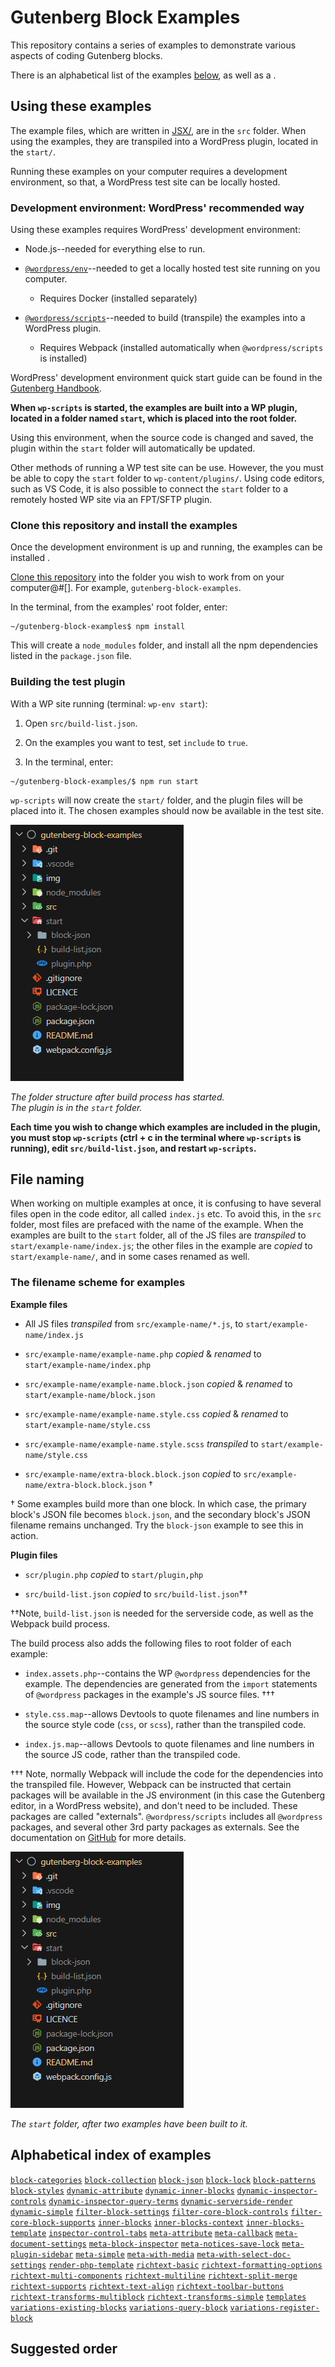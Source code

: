 # Gutenberg Block Examples

This repository contains a series of examples to demonstrate various aspects of coding Gutenberg blocks.

There is an alphabetical list of the examples [below](#alphabetical-index-of-examples), as well as a .

## Using these examples

The example files, which are written in [JSX/](https://react.dev/learn/writing-markup-with-jsx), are in the `src` folder. When using the examples, they are transpiled into a WordPress plugin, located in the `start/`.

Running these examples on your computer requires a development environment, so that, a WordPress test site can be locally hosted.

### Development environment: WordPress' recommended way

Using these examples requires WordPress' development environment:

- Node.js--needed for everything else to run.

- [`@wordpress/env`](https://developer.wordpress.org/block-editor/reference-guides/packages/packages-env/)--needed to get a locally hosted test site running on you computer.

  - Requires Docker (installed separately)

- [`@wordpress/scripts`](https://developer.wordpress.org/block-editor/reference-guides/packages/packages-scripts/)--needed to build (transpile) the examples into a WordPress plugin.

  - Requires Webpack (installed automatically when `@wordpress/scripts` is installed)

WordPress' development environment quick start guide can be found in the [Gutenberg Handbook](https://developer.wordpress.org/block-editor/getting-started/devenv/#quick-start).

**When `wp-scripts` is started, the examples are built into a WP plugin, located in a folder named `start`, which is placed into the root folder.**

Using this environment, when the source code is changed and saved, the plugin within the `start` folder will automatically be updated.

Other methods of running a WP test site can be use. However, the you must be able to copy the `start` folder to `wp-content/plugins/`. Using code editors, such as VS Code, it is also possible to connect the `start` folder to a remotely hosted WP site via an FPT/SFTP plugin.

### Clone this repository and install the examples

Once the development environment is up and running, the examples can be installed .

[Clone this repository](https://docs.github.com/en/repositories/creating-and-managing-repositories/cloning-a-repository) into the folder you wish to work from on your computer@#[]. For example, `gutenberg-block-examples`.

In the terminal, from the examples' root folder, enter:

```
~/gutenberg-block-examples$ npm install
```

This will create a `node_modules` folder, and install all the npm dependencies listed in the `package.json` file.

### Building the test plugin

With a WP site running (terminal: `wp-env start`):

1. Open `src/build-list.json`.

2. On the examples you want to test, set `include` to `true`.

3. In the terminal, enter:

```
~/gutenberg-block-examples/$ npm run start
```

`wp-scripts` will now create the `start/` folder, and the plugin files will be placed into it. The chosen examples should now be available in the test site.

![The folder structure in VS Code](img/basic_folder-structure.png)

*The folder structure after build process has started.*  
*The plugin is in the `start` folder.*

**Each time you wish to change which examples are included in the plugin, you must stop `wp-scripts` (ctrl + c in the terminal where `wp-scripts` is running), edit `src/build-list.json`, and restart `wp-scripts`.**

## File naming

When working on multiple examples at once, it is confusing to have several files open in the code editor, all called `index.js` etc. To avoid this, in the `src` folder, most files are prefaced with the name of the example. When the examples are built to the `start` folder, all of the JS files are *transpiled* to `start/example-name/index.js`; the other files in the example are *copied* to `start/example-name/`, and in some cases renamed as well.

### The filename scheme for examples

**Example files**

- All JS files *transpiled* from `src/example-name/*.js`, to `start/example-name/index.js`

- `src/example-name/example-name.php` *copied* & *renamed* to `start/example-name/index.php`

- `src/example-name/example-name.block.json` *copied* & *renamed* to `start/example-name/block.json`

- `src/example-name/example-name.style.css` *copied* & *renamed* to `start/example-name/style.css`

- `src/example-name/example-name.style.scss` *transpiled* to `start/example-name/style.css`

- `src/example-name/extra-block.block.json` *copied* to `src/example-name/extra-block.block.json` †

† Some examples build more than one block. In which case, the primary block's JSON file becomes `block.json`, and the secondary block's JSON filename remains unchanged. Try the `block-json` example to see this in action.

**Plugin files**

- `scr/plugin.php` *copied* to `start/plugin,php`

- `src/build-list.json` *copied* to `src/build-list.json`††

††Note, `build-list.json` is needed for the serverside code, as well as the Webpack build process.

The build process also adds the following files to root folder of each example:

- `index.assets.php`--contains the WP `@wordpress` dependencies for the example. The dependencies are generated from the `import` statements of `@wordpress` packages in the example's JS source files. †††

- `style.css.map`--allows Devtools to quote filenames and line numbers in the source style code (`css`, or `scss`), rather than the transpiled code.

- `index.js.map`--allows Devtools to quote filenames and line numbers in the source JS code, rather than the transpiled code.

††† Note, normally Webpack will include the code for the dependencies into the transpiled file. However, Webpack can be instructed that certain packages will be available in the JS environment (in this case the Gutenberg editor, in a WordPress website), and don't need to be included. These packages are called "externals". `@wordpress/scripts` includes all `@wordpress` packages, and several other 3rd party packages as externals. See the documentation on [GitHub](https://github.com/WordPress/gutenberg/blob/trunk/packages/dependency-extraction-webpack-plugin/README.md#webpack) for more details.


![An example of the built file structure](img/basic_folder-structure.png)

*The `start` folder, after two examples have been built to it.*

## Alphabetical index of examples

[`block-categories`](./src/block-categories)
[`block-collection`](./src/block-collection)
[`block-json`](./src/block-json)
[`block-lock`](./src/block-lock)
[`block-patterns`](./src/block-patterns)
[`block-styles`](./src/block-styles)
[`dynamic-attribute`](./src/dynamic-attribute)
[`dynamic-inner-blocks`](./src/dynamic-inner-blocks)
[`dynamic-inspector-controls`](./src/dynamic-inspector-controls)
[`dynamic-inspector-query-terms`](./src/dynamic-inspector-query-terms)
[`dynamic-serverside-render`](./src/dynamic-serverside-render)
[`dynamic-simple`](./src/dynamic-simple)
[`filter-block-settings`](./src/filter-block-settings)
[`filter-core-block-controls`](./src/filter-core-block-controls)
[`filter-core-block-supports`](./src/filter-core-block-supports)
[`inner-blocks`](./src/inner-blocks)
[`inner-blocks-context`](./src/inner-blocks-context)
[`inner-blocks-template`](./src/inner-blocks-template)
[`inspector-control-tabs`](./src/inspector-control-tabs)
[`meta-attribute`](./src/meta-attribute)
[`meta-callback`](./src/meta-callback)
[`meta-document-settings`](./src/meta-document-settings)
[`meta-block-inspector`](./src/meta-block-inspector)
[`meta-notices-save-lock`](./src/meta-notices-save-lock)
[`meta-plugin-sidebar`](./src/meta-plugin-sidebar)
[`meta-simple`](./src/meta-simple)
[`meta-with-media`](./src/meta-with-media)
[`meta-with-select-doc-settings`](./src/meta-with-select-doc-settings)
[`render-php-template`](./src/render-php-template)
[`richtext-basic`](./src/richtext-basic)
[`richtext-formatting-options`](./src/richtext-formatting-options)
[`richtext-multi-components`](./src/richtext-multi-components)
[`richtext-multiline`](./src/richtext-multiline)
[`richtext-split-merge`](./src/richtext-split-merge)
[`richtext-supports`](./src/richtext-supports)
[`richtext-text-align`](./src/richtext-text-align)
[`richtext-toolbar-buttons`](./src/richtext-toolbar-buttons)
[`richtext-transforms-multiblock`](./src/richtext-transforms-multiblock)
[`richtext-transforms-simple`](./src/richtext-transforms-simple)
[`templates`](./src/templates)
[`variations-existing-blocks`](./src/variations-existing-blocks)
[`variations-query-block`](./src/variations-query-block)
[`variations-register-block`](./src/variations-register-block)

## Suggested order


